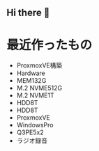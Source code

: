 ## Hi there 👋

<!--
**aeolia/aeolia** is a ✨ _special_ ✨ repository because its `README.md` (this file) appears on your GitHub profile.

Here are some ideas to get you started:

- 🔭 I’m currently working on ...
- 🌱 I’m currently learning ...
- 👯 I’m looking to collaborate on ...
- 🤔 I’m looking for help with ...
- 💬 Ask me about ...
- 📫 How to reach me: ...
- 😄 Pronouns: ...
- ⚡ Fun fact: ...
-->

# 最近作ったもの
- ProxmoxVE構築
 - Hardware
  - MEM132G
  - M.2 NVME512G
  - M.2 NVME1T
  - HDD8T
  - HDD8T
 - ProxmoxVE
  - WindowsPro
   - Q3PE5x2
   - ラジオ録音
